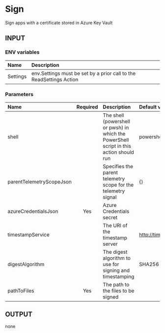 # Sign

Sign apps with a certificate stored in Azure Key Vault

## INPUT

### ENV variables

| Name | Description |
| :-- | :-- |
| Settings | env.Settings must be set by a prior call to the ReadSettings Action |

### Parameters

| Name | Required | Description | Default value |
| :-- | :-: | :-- | :-- |
| shell | | The shell (powershell or pwsh) in which the PowerShell script in this action should run | powershell |
| parentTelemetryScopeJson | | Specifies the parent telemetry scope for the telemetry signal | {} |
| azureCredentialsJson | Yes | Azure Credentials secret | |
| timestampService | | The URI of the timestamp server | http://timestamp.digicert.com |
| digestAlgorithm | | The digest algorithm to use for signing and timestamping | SHA256 |
| pathToFiles | Yes | The path to the files to be signed |

## OUTPUT

none
